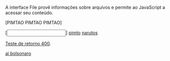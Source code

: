 A interface File provê informações sobre arquivos e permite ao JavaScript  a acessar seu conteúdo.

[PIMTAO PIMTAO PIMTAO]

[<input>]
[pimto](https://mail.google.com/mail/u/0/#inbox)
[narutos](https://github.com/tuxoak?tab=repositories)

[Teste de retorno 400](https://httpstat.us/404).

[ai bolsonaro](https://bolsonarogames.com)